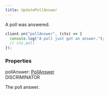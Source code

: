 ```yaml
---
title: UpdatePollAnswer
---
```


A poll was answered.

```ts
client.on("pollAnswer", (ctx) => {
  console.log("A poll just got an answer.");
  // ctx.poll
});
```

### Properties

<div class="flex flex-col gap-3"><div><div class="flex gap-2"><div class="font-mono p" id="p_pollAnswer" data-anchor><span class="font-bold">pollAnswer</span><span class="opacity-50">:</span> <a href="/gh/types/pollanswer"  >PollAnswer</a></div><div class="flex items-center"><div class="bg-dbt px-1.5 rounded-md select-none text-fgt text-[10px]">DISCRIMINATOR</div></div></div><div class="pl-3"><div class="no-margin">

The poll answer.

</div></div></div></div>

